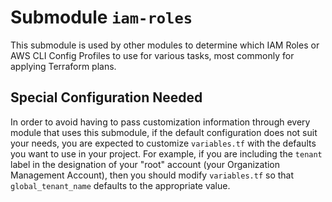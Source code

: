 # Submodule `iam-roles`

This submodule is used by other modules to determine which IAM Roles or AWS CLI Config Profiles to use for various
tasks, most commonly for applying Terraform plans.

## Special Configuration Needed

In order to avoid having to pass customization information through every module that uses this submodule, if the default
configuration does not suit your needs, you are expected to customize `variables.tf` with the defaults you want to use
in your project. For example, if you are including the `tenant` label in the designation of your "root" account (your
Organization Management Account), then you should modify `variables.tf` so that `global_tenant_name` defaults to the
appropriate value.
